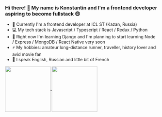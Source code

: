 ### Hi there! 👋 My name is Konstantin and I'm a frontend developer aspiring to become fullstack :sunglasses:

- :briefcase: Currently I'm a frontend developer at ICL ST (Kazan, Russia)
- :computer: My tech stack is Javascript / Typescript / React / Redux / Python
- 🔭 Right now I'm learning Django and I'm planning to start learning Node / Express / MongoDB / React Native very soon
- ⚡ My hobbies: amateur long-distance runner, traveller, history lover and avid movie fan
- :speech_balloon: I speak English, Russian and little bit of French

<!--
**konstantinkrumin/konstantinkrumin** is a ✨ _special_ ✨ repository because its `README.md` (this file) appears on your GitHub profile.

Here are some ideas to get you started:

- 🔭 I’m currently working on ...
- 🌱 I’m currently learning ...
- 👯 I’m looking to collaborate on ...
- 🤔 I’m looking for help with ...
- 💬 Ask me about ...
- 📫 How to reach me: ...
- 😄 Pronouns: ...
- ⚡ Fun fact: ...
-->

<a href="https://github.com/anuraghazra/github-readme-stats">
  <img align="center" height="150" src="https://github-readme-stats.vercel.app/api?username=konstantinkrumin" />
</a>
<a href="https://github.com/anuraghazra/github-readme-stats">
  <img align="center" height="150" src="https://github-readme-stats.vercel.app/api/top-langs/?username=konstantinkrumin&layout=compact" />
</a>
